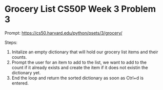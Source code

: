 # Grocery List CS50P Week 3 Problem 3

Prompt:
https://cs50.harvard.edu/python/psets/3/grocery/

Steps:
1) Initalize an empty dictionary that will hold our grocery list items and their counts.
2) Prompt the user for an item to add to the list, we want to add to the count if it already exists and create the item if it does not existin the dictionary yet.
3) End the loop and return the sorted dictionary as soon as Ctrl+d is entered.
